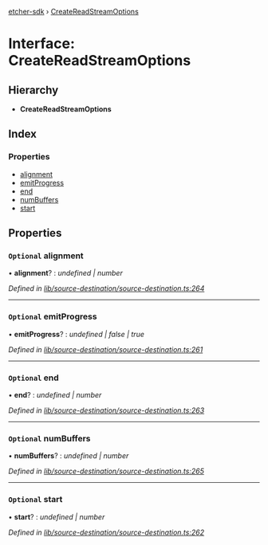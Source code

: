 [etcher-sdk](../README.md) › [CreateReadStreamOptions](createreadstreamoptions.md)

# Interface: CreateReadStreamOptions

## Hierarchy

* **CreateReadStreamOptions**

## Index

### Properties

* [alignment](createreadstreamoptions.md#optional-alignment)
* [emitProgress](createreadstreamoptions.md#optional-emitprogress)
* [end](createreadstreamoptions.md#optional-end)
* [numBuffers](createreadstreamoptions.md#optional-numbuffers)
* [start](createreadstreamoptions.md#optional-start)

## Properties

### `Optional` alignment

• **alignment**? : *undefined | number*

*Defined in [lib/source-destination/source-destination.ts:264](https://github.com/balena-io-modules/etcher-sdk/blob/e5355bd/lib/source-destination/source-destination.ts#L264)*

___

### `Optional` emitProgress

• **emitProgress**? : *undefined | false | true*

*Defined in [lib/source-destination/source-destination.ts:261](https://github.com/balena-io-modules/etcher-sdk/blob/e5355bd/lib/source-destination/source-destination.ts#L261)*

___

### `Optional` end

• **end**? : *undefined | number*

*Defined in [lib/source-destination/source-destination.ts:263](https://github.com/balena-io-modules/etcher-sdk/blob/e5355bd/lib/source-destination/source-destination.ts#L263)*

___

### `Optional` numBuffers

• **numBuffers**? : *undefined | number*

*Defined in [lib/source-destination/source-destination.ts:265](https://github.com/balena-io-modules/etcher-sdk/blob/e5355bd/lib/source-destination/source-destination.ts#L265)*

___

### `Optional` start

• **start**? : *undefined | number*

*Defined in [lib/source-destination/source-destination.ts:262](https://github.com/balena-io-modules/etcher-sdk/blob/e5355bd/lib/source-destination/source-destination.ts#L262)*
